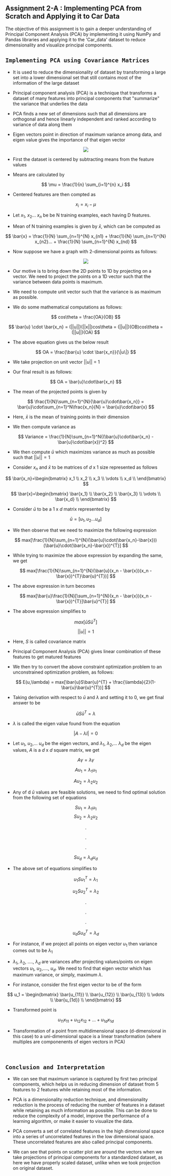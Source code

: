 ## Assignment 2-A : Implementing PCA from Scratch and Applying it to Car Data

The objective of this assignment is to gain a deeper understanding of Principal Component Analysis (PCA) by implementing it using NumPy and Pandas libraries and applying it to the 'Car_data' dataset to reduce dimensionality and visualize principal components.

## ```Implementing PCA using Covariance Matrices```

- It is used to reduce the dimensionality of dataset by transforming a large set into a lower dimensional set that still contains most of the information of the large dataset

- Principal component analysis (PCA) is a technique that transforms a dataset of many features into principal components that "summarize" the variance that underlies the data

- PCA finds a new set of dimensions such that all dimensions are orthogonal and hence linearly independent and ranked according to variance of data along them

- Eigen vectors point in direction of maximum variance among data, and eigen value gives the importance of that eigen vector

<div align = "center">
<img src = "https://miro.medium.com/v2/resize:fit:1192/format:webp/1*QinDfRawRskupf4mU5bYSA.png">
</div>

- First the dataset is centered by subtracting means from the feature values

- Means are calculated by 

$$
\mu = \frac{1}{n} \sum_{i=1}^{n} x_i
$$

- Centered features are then compted as 

$$
x_i = x_i - \mu
$$


- Let $x_1$, $x_2$... $x_n$ be be N training examples, each having D features.


- Mean of N training examples is given by $\bar{x}$, which can be computed as

$$
\bar{x} = \frac{1}{N} \sum_{n=1}^{N} x_{n1} + \frac{1}{N} \sum_{n=1}^{N} x_{n2}... + \frac{1}{N} \sum_{n=1}^{N} x_{nd}
$$

- Now suppose we have a graph with 2-dimensional points as follows:

<div align="center">
<img src = "https://i.stack.imgur.com/ym6ru.png">
</div>

- Our motive is to bring down the 2D points to 1D by projecting on a vector. We need to project the points on a 1D vector such that the variance between data points is maximum.


- We need to compute unit vector such that the variance is as maximum as possible. 


- We do some mathematical computations as follows:

$$
cos\theta = \frac{OA}{OB}
$$

$$
\bar{u} \cdot \bar{x_n} = (||u||)(||x||)cos\theta
                     = (||u||)(OB)cos\theta = (||u||)(OA)
$$

- The above equation gives us the below result

$$
OA = \frac{\bar{u} \cdot \bar{x_n}}{\|u\|}
$$

- We take projection on unit vector $||u||$ = 1

- Our final result is as follows:

$$
OA = \bar{u}\cdot\bar{x_n}
$$

- The mean of the projected points is given by 

$$
\frac{1}{N}\sum_{n=1}^{N}{\bar{u}\cdot\bar{x_n}} = \bar{u}\cdot\sum_{n=1}^N\frac{x_n}{N} = \bar{u}\cdot\bar{x}
$$

- Here, $\bar{x}$ is the mean of training points in their dimension

- We then compute variance as 

$$
Variance = \frac{1}{N}\sum_{n=1}^N{(\bar{u}\cdot\bar{x_n} - \bar{u}\cdot\bar{x})^2}
$$

- We then compute $\bar{u}$ which maximizes variance as much as possible such that $||u|| = 1$

- Consider $x_n$ and $\bar{x}$ to be matrices of $d$ x $1$ size represented as follows

$$
\bar{x_n}=\begin{bmatrix}
  x_1 \\
  x_2 \\
  x_3 \\
  \vdots \\
  x_d \\
\end{bmatrix}
$$


$$
\bar{x}=\begin{bmatrix}
  \bar{x_1} \\
  \bar{x_2} \\
  \bar{x_3} \\
  \vdots \\
  \bar{x_d} \\
\end{bmatrix}
$$

- Consider $\bar{u}$ to be a $1$ x $d$ matrix represented by

$$
\bar{u} = [{u_1}, {u_2}...{u_d}]
$$

- We then observe that we need to maximize the following expression

$$
max[\frac{1}{N}\sum_{n=1}^{N}(\bar{u}\cdot(\bar{x_n}-\bar{x}))(\bar{u}\cdot(\bar{x_n}-\bar{x})^{T}]
$$

- While trying to maximize the above expression by expanding the same, we get

$$
max[\frac{1}{N}\sum_{n=1}^{N}(\bar{u}(x_n - \bar{x})(x_n - \bar{x})^{T}\bar{u}^{T})]
$$

- The above expression in turn becomes

$$
max[\bar{u}\frac{1}{N}[\sum_{n=1}^{N}(x_n - \bar{x})(x_n - \bar{x})^{T}]\bar{u}^{T}]
$$

- The above expression simplifies to 

$$
max[\bar{u}S\bar{u}^T] 
$$

$$
||u||=1
$$
- Here, $S$ is called covariance matrix 


- Principal Component Analysis (PCA) gives linear combination of these features to get matured features


- We then try to convert the above constraint optimization problem to an unconstrained optimization problem, as follows:

$$
E(u,\lambda) = max[\bar{u}S\bar{u}^{T} + \frac{\lambda}{2}(1-\bar{u}\bar{u}^{T})]
$$

- Taking derivation with respect to $\bar{u}$ and $\lambda$ and setting it to 0, we get final answer to be 

$$
\bar{u}S\bar{u}^T = \lambda
$$

- $\lambda$ is called the eigen value found from the equation

$$
|A - \lambda{I}| = 0
$$

- Let $u_1$, $u_2$,... $u_d$ be the eigen vectors, and $\lambda_1$, $\lambda_2$,... $\lambda_d$ be the eigen values, $A$ is a $d$ x $d$ square matrix, we get 

$$
A\gamma = \lambda\gamma
$$

$$
Au_1 = \lambda_1u_1
$$

$$
Au_2 = \lambda_2u_2
$$

- Any of d $\bar{u}$ values are feasible solutions, we need to find optimal solution from the following set of equations

$$
Su_1 = \lambda_1u_1 
$$
$$
Su_2 = \lambda_2u_2 
$$

$$
.
$$

$$
.
$$

$$
.
$$

$$
Su_d = \lambda_du_d 
$$

- The above set of equations simplifies to

$$
u_1Su_1^{T} = \lambda_1
$$

$$
u_2Su_2^{T} = \lambda_2
$$

$$
.
$$

$$
.
$$

$$
.
$$

$$
u_dSu_d^{T} = \lambda_d
$$

- For instance, if we project all points on eigen vector $u_1$ then variance comes out to be $\lambda_1$


- $\lambda_1$, $\lambda_2$, ...., $\lambda_d$ are variances after projecting values/points on eigen vectors $u_1$, $u_2$,...., $u_d$. We need to find that eigen vector which has maximum variance, or simply, maximum $\lambda$.


- For instance, consider the first eigen vector to be of the form 

$$
u_1 = \begin{bmatrix}
  \bar{u_{11}} \\
  \bar{u_{12}} \\
  \bar{u_{13}} \\
  \vdots \\
  \bar{u_{1d}} \\
\end{bmatrix} 
$$

- Transformed point is 

$$
u_{11}x_{11} + u_{12}x_{12}+... + u_{1d}x_{1d}
$$

- Transformation of a point from multidimensional space (d-dimensional in this case) to a uni-dimensional space is a linear transformation (where multiples are componenents of eigen vectors in PCA)

<br>

## ```Conclusion and Interpretation```

- We can see that maximum variance is captured by first two principal components, which helps us in reducing dimension of dataset from 5 features to 2 features while retaining most of the information.


- PCA is a dimensionality reduction technique, and dimensionality reduction is the process of reducing the number of features in a dataset while retaining as much information as possible. This can be done to reduce the complexity of a model, improve the performance of a learning algorithm, or make it easier to visualize the data.


- PCA converts a set of correlated features in the high dimensional space into a series of uncorrelated features in the low dimensional space. These uncorrelated features are also called principal components.


- We can see that points on scatter plot are around the vectors when we take projections of principal components for a standardized dataset, as here we have properly scaled dataset, unlike when we took projection on original dataset.
